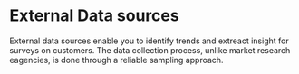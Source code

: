 # External Data sources

External data sources enable you to identify trends and extreact insight for surveys on customers. The data collection process, unlike market research eagencies, is done through a reliable sampling approach. 

